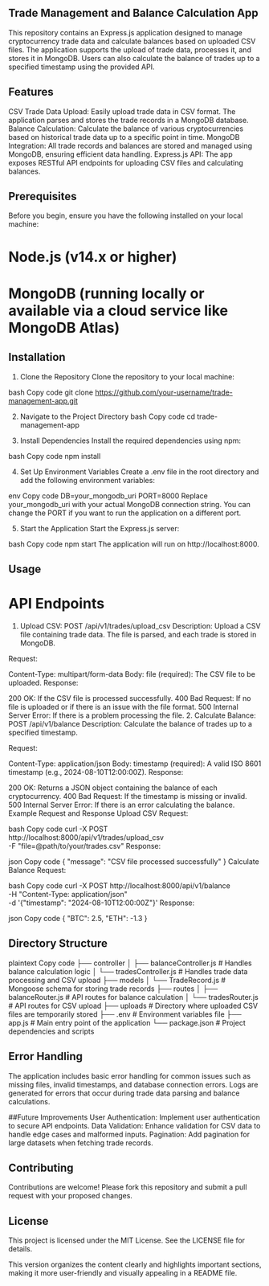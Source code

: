 ## Trade Management and Balance Calculation App
This repository contains an Express.js application designed to manage cryptocurrency trade data and calculate balances based on uploaded CSV files. The application supports the upload of trade data, processes it, and stores it in MongoDB. Users can also calculate the balance of trades up to a specified timestamp using the provided API.

## Features
CSV Trade Data Upload: Easily upload trade data in CSV format. The application parses and stores the trade records in a MongoDB database.
Balance Calculation: Calculate the balance of various cryptocurrencies based on historical trade data up to a specific point in time.
MongoDB Integration: All trade records and balances are stored and managed using MongoDB, ensuring efficient data handling.
Express.js API: The app exposes RESTful API endpoints for uploading CSV files and calculating balances.

## Prerequisites
Before you begin, ensure you have the following installed on your local machine:

# Node.js (v14.x or higher)
# MongoDB (running locally or available via a cloud service like MongoDB Atlas)

## Installation
1. Clone the Repository
Clone the repository to your local machine:

bash
Copy code
git clone https://github.com/your-username/trade-management-app.git

2. Navigate to the Project Directory
bash
Copy code
cd trade-management-app

3. Install Dependencies
Install the required dependencies using npm:

bash
Copy code
npm install

4. Set Up Environment Variables
Create a .env file in the root directory and add the following environment variables:

env
Copy code
DB=your_mongodb_uri
PORT=8000
Replace your_mongodb_uri with your actual MongoDB connection string.
You can change the PORT if you want to run the application on a different port.

5. Start the Application
Start the Express.js server:

bash
Copy code
npm start
The application will run on http://localhost:8000.


## Usage

# API Endpoints
1. Upload CSV: POST /api/v1/trades/upload_csv
Description: Upload a CSV file containing trade data. The file is parsed, and each trade is stored in MongoDB.

Request:

Content-Type: multipart/form-data
Body:
file (required): The CSV file to be uploaded.
Response:

200 OK: If the CSV file is processed successfully.
400 Bad Request: If no file is uploaded or if there is an issue with the file format.
500 Internal Server Error: If there is a problem processing the file.
2. Calculate Balance: POST /api/v1/balance
Description: Calculate the balance of trades up to a specified timestamp.

Request:

Content-Type: application/json
Body:
timestamp (required): A valid ISO 8601 timestamp (e.g., 2024-08-10T12:00:00Z).
Response:

200 OK: Returns a JSON object containing the balance of each cryptocurrency.
400 Bad Request: If the timestamp is missing or invalid.
500 Internal Server Error: If there is an error calculating the balance.
Example Request and Response
Upload CSV
Request:

bash
Copy code
curl -X POST http://localhost:8000/api/v1/trades/upload_csv \
  -F "file=@path/to/your/trades.csv"
Response:

json
Copy code
{
  "message": "CSV file processed successfully"
}
Calculate Balance
Request:

bash
Copy code
curl -X POST http://localhost:8000/api/v1/balance \
  -H "Content-Type: application/json" \
  -d '{"timestamp": "2024-08-10T12:00:00Z"}'
Response:

json
Copy code
{
  "BTC": 2.5,
  "ETH": -1.3
}

## Directory Structure
plaintext
Copy code
├── controller
│   ├── balanceController.js  # Handles balance calculation logic
│   └── tradesController.js   # Handles trade data processing and CSV upload
├── models
│   └── TradeRecord.js        # Mongoose schema for storing trade records
├── routes
│   ├── balanceRouter.js      # API routes for balance calculation
│   └── tradesRouter.js       # API routes for CSV upload
├── uploads                   # Directory where uploaded CSV files are temporarily stored
├── .env                      # Environment variables file
├── app.js                    # Main entry point of the application
└── package.json              # Project dependencies and scripts

## Error Handling
The application includes basic error handling for common issues such as missing files, invalid timestamps, and database connection errors.
Logs are generated for errors that occur during trade data parsing and balance calculations.


##Future Improvements
User Authentication: Implement user authentication to secure API endpoints.
Data Validation: Enhance validation for CSV data to handle edge cases and malformed inputs.
Pagination: Add pagination for large datasets when fetching trade records.

## Contributing
Contributions are welcome! Please fork this repository and submit a pull request with your proposed changes.

## License
This project is licensed under the MIT License. See the LICENSE file for details.

This version organizes the content clearly and highlights important sections, making it more user-friendly and visually appealing in a README file.
